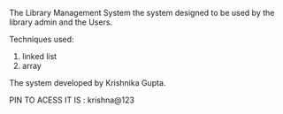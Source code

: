 The Library Management System the system designed to be used by the library admin and the Users.

Techniques used: 
1. linked list
2. array

The system developed by Krishnika Gupta.

PIN TO ACESS IT IS : krishna@123
